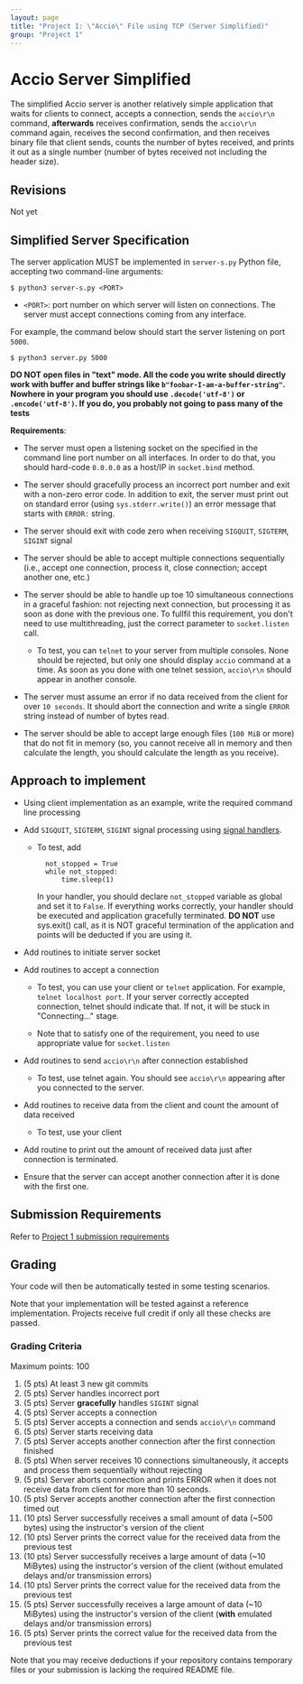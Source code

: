 ```yaml
---
layout: page
title: "Project 1: \"Accio\" File using TCP (Server Simplified)"
group: "Project 1"
---
```


# Accio Server Simplified

The simplified Accio server is another relatively simple application that waits for clients to connect, accepts a connection, sends the `accio\r\n` command, **afterwards** receives confirmation, sends the `accio\r\n` command again, receives the second confirmation, and then receives binary file that client sends, counts the number of bytes received, and prints it out as a single number (number of bytes received not including the header size).

## Revisions

Not yet

## Simplified Server Specification

The server application MUST be implemented in `server-s.py` Python file, accepting two command-line arguments:

    $ python3 server-s.py <PORT>

- `<PORT>`: port number on which server will listen on connections.  The server must accept connections coming from any interface.

For example, the command below should start the server listening on port `5000`.

    $ python3 server.py 5000

**DO NOT open files in "text" mode.  All the code you write should directly work with buffer and buffer strings like `b"foobar-I-am-a-buffer-string"`.  Nowhere in your program you should use `.decode('utf-8')` or `.encode('utf-8')`. If you do, you probably not going to pass many of the tests**

**Requirements**:

- The server must open a listening socket on the specified in the command line port number on all interfaces. In order to do that, you should hard-code `0.0.0.0` as a host/IP in `socket.bind` method.

- The server should gracefully process an incorrect port number and exit with a non-zero error code.  In addition to exit, the server must print out on standard error (using `sys.stderr.write()`) an error message that starts with `ERROR:` string.

- The server should exit with code zero when receiving `SIGQUIT`, `SIGTERM`, `SIGINT` signal

- The server should be able to accept multiple connections sequentially (i.e., accept one connection, process it, close connection; accept another one, etc.)

- The server should be able to handle up toe 10 simultaneous connections in a graceful fashion: not rejecting next connection, but processing it as soon as done with the previous one.  To fullfil this requirement, you don't need to use multithreading, just the correct parameter to `socket.listen` call.

  * To test, you can `telnet` to your server from multiple consoles.  None should be rejected, but only one should display `accio` command at a time.  As soon as you done with one telnet session, `accio\r\n` should appear in another console.

- The server must assume an error if no data received from the client for over `10 seconds`.  It should abort the connection and write a single `ERROR` string instead of number of bytes read.

- The server should be able to accept large enough files (`100 MiB` or more) that do not fit in memory (so, you cannot receive all in memory and then calculate the length, you should calculate the length as you receive).

## Approach to implement

- Using client implementation as an example, write the required command line processing

- Add `SIGQUIT`, `SIGTERM`, `SIGINT` signal processing using [signal handlers](https://docs.python.org/3/library/signal.html).

    * To test, add

            not_stopped = True
            while not_stopped:
                time.sleep(1)

      In your handler, you should declare `not_stopped` variable as global and set it to `False`.  If everything works correctly, your handler should be executed and application gracefully terminated.
      **DO NOT** use sys.exit() call, as it is NOT graceful termination of the application and points will be deducted if you are using it.

- Add routines to initiate server socket

- Add routines to accept a connection

    * To test, you can use your client or `telnet` application.  For example, `telnet localhost port`.  If your server correctly accepted connection, telnet should indicate that.  If not, it will be stuck in "Connecting..." stage.

    * Note that to satisfy one of the requirement, you need to use appropriate value for `socket.listen`

- Add routines to send `accio\r\n` after connection established

    * To test, use telnet again.  You should see `accio\r\n` appearing after you connected to the server.

- Add routines to receive data from the client and count the amount of data received

    * To test, use your client

- Add routine to print out the amount of received data just after connection is terminated.

- Ensure that the server can accept another connection after it is done with the first one.


## Submission Requirements

Refer to [Project 1 submission requirements](project-1.html#Genreral-Submission-Requirements)

## Grading

Your code will then be automatically tested in some testing scenarios.

Note that your implementation will be tested against a reference implementation. Projects receive full credit if only all these checks are passed.

### Grading Criteria

Maximum points: 100

1. (5 pts) At least 3 new git commits
1. (5 pts) Server handles incorrect port
1. (5 pts) Server **gracefully** handles `SIGINT` signal
1. (5 pts) Server accepts a connection
1. (5 pts) Server accepts a connection and sends `accio\r\n` command
1. (5 pts) Server starts receiving data
1. (5 pts) Server accepts another connection after the first connection finished
1. (5 pts) When server receives 10 connections simultaneously, it accepts and process them sequentially without rejecting
1. (5 pts) Server aborts connection and prints ERROR when it does not receive data from client for more than 10 seconds.
1. (5 pts) Server accepts another connection after the first connection timed out
1. (10 pts) Server successfully receives a small amount of data (~500 bytes) using the instructor's version of the client
1. (10 pts) Server prints the correct value for the received data from the previous test
1. (10 pts) Server successfully receives a large amount of data (~10 MiBytes) using the instructor's version of the client (without emulated delays and/or transmission errors)
1. (10 pts) Server prints the correct value for the received data from the previous test
1. (5 pts) Server successfully receives a large amount of data (~10 MiBytes) using the instructor's version of the client (**with** emulated delays and/or transmission errors)
1. (5 pts) Server prints the correct value for the received data from the previous test


Note that you may receive deductions if your repository contains temporary files or your submission is lacking the required README file.
